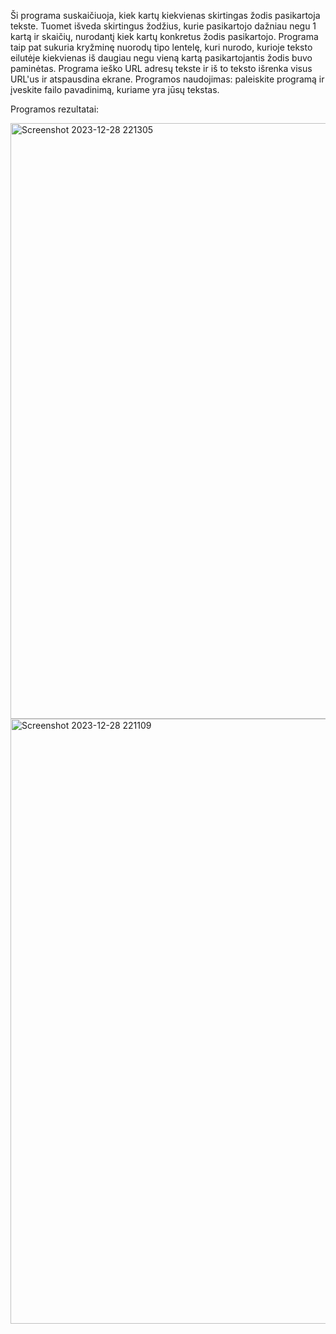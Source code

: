 Ši programa suskaičiuoja, kiek kartų kiekvienas skirtingas žodis pasikartoja tekste. Tuomet išveda skirtingus žodžius, kurie pasikartojo dažniau negu 1 kartą ir skaičių, nurodantį kiek kartų konkretus žodis pasikartojo.
Programa taip pat sukuria kryžminę nuorodų tipo lentelę, kuri nurodo, kurioje teksto eilutėje kiekvienas iš daugiau negu vieną kartą pasikartojantis žodis buvo paminėtas.
Programa ieško URL adresų tekste ir iš to teksto išrenka visus URL'us ir atspausdina ekrane.
Programos naudojimas: paleiskite programą ir įveskite failo pavadinimą, kuriame yra jūsų tekstas.

Programos rezultatai:

<img width="953" alt="Screenshot 2023-12-28 221305" src="https://github.com/edabarsteigaite/egzaminas/assets/145291058/ffee1308-451e-43f9-bd84-dfe5e73b784b">

<img width="968" alt="Screenshot 2023-12-28 221109" src="https://github.com/edabarsteigaite/egzaminas/assets/145291058/c4e0eae5-00e5-46be-a4b8-689593c76ff4">



